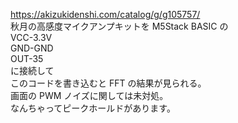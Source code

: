 https://akizukidenshi.com/catalog/g/g105757/  
秋月の高感度マイクアンプキットを M5Stack BASIC の  
VCC-3.3V  
GND-GND  
OUT-35  
に接続して  
このコードを書き込むと FFT の結果が見られる。  
画面の PWM ノイズに関しては未対処。  
なんちゃってピークホールドがあります。
